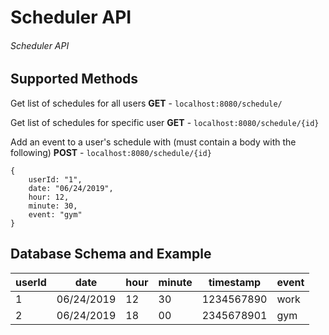# Scheduler API
###### Scheduler API

## Supported Methods
Get list of schedules for all users
__GET__ - `localhost:8080/schedule/`

Get list of schedules for specific user
__GET__ - `localhost:8080/schedule/{id}`

Add an event to a user's schedule with (must contain a body with the following)
__POST__ - `localhost:8080/schedule/{id}`
```
{
    userId: "1",
    date: "06/24/2019",
    hour: 12,
    minute: 30,
    event: "gym"
}
```


## Database Schema and Example
| userId |  date      | hour | minute | timestamp  | event |
|--------|------------|------|--------|------------|-------|
| 1      | 06/24/2019 | 12   | 30     | 1234567890 | work  |
| 2      | 06/24/2019 | 18   | 00     | 2345678901 | gym   |